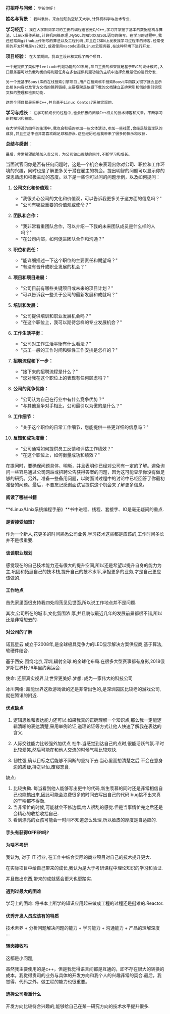 **打招呼与问候**：
`学长你好！`

**姓名与背景**：
`我叫袁伟，来自沈阳航空航天大学,计算机科学与技术专业.`

**学习经历**：
`我在大学期间学习的主要的编程语言是C/C++,学习并掌握了基本的数据结构与算法、Linux操作系统,计算机网络原理,MySQL的知识以及SQL语句的编写。在学习的过程中,我还经常向github上传所写的算法以及工程代码,并且在CSDN上发表我学习过程中的博客.经常使用的开发环境是vs2022,或者使用vscode连接Linux云服务器,在这种环境下进行开发.`

**项目经验**：
`在大学期间，我自主设计和实现了两个项目.`

`一个是提供了类似于leetcode判题功能的OJ系统,项目主要的框架就是基于MVC的设计模式,入口服务器可以负载均衡的将判题任务在多台提供判题功能的主机中选择负载最低的进行分发.`

`另一个是基于Boost库的在线搜索引擎项目,用户在搜索框中搜索Boost库函数关键字就会显示出相关内容以及官方文档的跳转链接,主要框架是依据下载的文档建立正排索引和倒排索引实现文档的整理和检索功能.`

`这两个项目都是采用C++,并且基于Linux Centos7系统实现的.`

**学习与成长**：
`在学习和成长的过程中,也会积极的阅读C++相关的技术博客和文章，不断学习新的知识和技能。`

`在大学将近的四年的生活中,我也会积极的参加一些文体活动,参加一些社团,曾经是院篮球队的成员,并且生活中也非常喜欢踢足球和游泳.这些经历也给我带来了很多的快乐和收获.`

**总结与感谢**：

`最后，非常希望能够加入贵公司，为公司做出贡献的同时,不断学习和成长。`









当面试官问你是否有任何问题时，这是一个机会来表现出你对公司、职位和工作环境的兴趣，同时也是了解更多关于潜在雇主的机会。提出明智的问题可以显示你的深思熟虑和积极主动的态度。以下是一些你可以问的问题示例，以及如何提问：

1. **公司文化和价值观：**
   - "我很关心公司的文化和价值观，可以告诉我更多关于这方面的信息吗？"
   - "公司有哪些重要的价值观或使命？"

2. **团队和合作：**
   - "我非常看重团队合作，可以介绍一下我的未来团队成员是什么样的人吗？"
   - "在公司内部，如何促进团队合作和沟通？"

3. **职位和责任：**
   - "能详细描述一下这个职位的主要责任和期望吗？"
   - "有没有晋升或职业发展的机会？"

4. **项目和项目进展：**
   - "公司目前有哪些关键项目或未来的项目计划？"
   - "可以告诉我一些关于公司的最新发展和成就吗？"

5. **培训和发展：**
   - "公司提供培训和职业发展机会吗？"
   - "在这个职位上，我可以期待怎样的专业发展机会？"

6. **工作生活平衡：**
   - "公司对工作生活平衡有什么看法？"
   - "员工一般的工作时间和弹性工作安排是怎样的？"

7. **招聘流程和下一步：**
   - "接下来的招聘流程是什么？"
   - "您对我在这个职位上的表现有任何顾虑吗？"

8. **公司的竞争优势：**
   - "公司认为自己在行业中有什么竞争优势？"
   - "与其他竞争对手相比，公司最引以为傲的是什么？"

9. **工作细节：**
   - "关于这个职位的日常工作细节，您能提供一些更详细的信息吗？"

10. **反馈和成功度量：**
    - "公司通常如何提供员工反馈和评估工作绩效？"
    - "在这个职位上，如何衡量成功和绩效？"

在提问时，要确保问题具体、明晰，并且表明你已经对公司有一定的了解。避免询问一些容易通过公司网站或招聘公告获得答案的问题，因为这可能显示你没有做足够的研究。另外，准备一些备用问题，以防面试过程中的讨论中已经回答了你最初准备的问题。最后，不要忘记感谢面试官提供这个机会来了解更多信息。

#### 阅读了哪些书籍

**《Linux/Unix系统编程手册》**书中进程、线程、套接字、IO是毫无疑问的重点.

#### 是否接受加班?

作为一个新人,花更多的时间熟悉公司业务,学习技术这些都是应该的,工作时间多长并不是很重要.

#### 谈谈职业规划

感觉现在的自己技术能力还有很大的提升空间,所以还是希望以提升自身的能力为主,巩固和拓展自己的技术栈,提升自己的技术水平,承担更多的业务,才是自己更应该做的.

#### 工作地点

首先家里面很支持我四处闯荡见见世面,所以说工作地点并不是问题.

其次,公司所在的城市,文化氛围浓 厚,并且貌似最近几年的发展前景都很不错,所以还是非常想去的.

#### 对公司的了解

诺瓦星云 成立于2008年,是全球极具竞争力的LED显示解决方案供应商,基于算法,软硬件结合.

基于西安,围绕北京,深圳,辐射全球.的全球化布局.在很多大型赛事都有身影,2018俄罗斯世界杯,16年里约奥运会.

使命: 还原真实视界,让世界更美好.梦想: 成为一家伟大的科技公司

冰川网络: 超能世界这款游戏做的还是非常出色的,是深圳园区比较老的游戏公司,就在腾讯的附近.

#### 优点缺点

1. 逻辑思维和表达能力还可以.如果我真的正确理解一个知识点,那么我一定能逻辑清晰的表达清楚,采用举例论证,道理论证等方式让他人快速了解我在表达的含义.

2. 人际交往能力比较强外加优点 社牛.当感觉到达自己的点时,很能活跃气氛.平时比较爱笑,然后可能在和他人交流的时候气氛比较欢快.
3. 韧性强,确认目标之后能够不间断的坚持下去.当心里面想清楚之后,不会在意身边的质疑,持之以恒,废寝忘食.

缺点:

1. 比较执拗. 每当看到他人能够写出更牛的代码,新生羡慕的同时还是非常相信自己也能搞出来,因此可能会浪费很多的时间去写出自己的代码.bug挑不出来真的干啥都不得劲.
2. 当非常忙的时候,可能就会不修边幅,给人很乱的感觉.但是当事情忙完之后还是会精心的收拾收拾自己.
3. 看到漂亮的女孩可能会一时间不知道怎么处理,所以脸皮的厚度是自适应的.

#### 手头有获得OFFER吗?

#### 为啥不考研

我认为, 对于 IT 行业, 在工作中结合实际的商业项目对自己的技术提升更大.

在实际项目中给自己带来的成长,我认为是大于考研课程中理论知识的学习和验证.

并且做出东西,带来的成就感会更大也更踏实.

#### 遇到过最大的困难

学习上的困难: 将书本上所学的知识应用起来做成工程的过程还是挺难的.Reactor.

#### 优秀开发人员应该有的特质

技术素养 + 分析问题解决问题的能力 + 学习能力 + 沟通能力 + 产品的理解深度 …

#### 转岗接收吗

这都是小问题,

虽然我主要使用的是c++，但是我觉得语言间都是互通的，即不存在很大的转换的成本。我觉得贵司的业务与具体的开发方向和我个人的兴趣非常的契合.最后，我觉得，代码之外，做工程的能力也很重要。

#### 选择公司看重什么

开发方向比较符合兴趣的,能够给自己在某一研究方向的技术水平提升很多.
